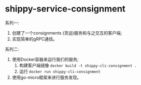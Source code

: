 # shippy-service-consignment
系列一:
1. 创建了一个consignments (货运)服务和与之交互的客户端;
2. 实现简单的gRPC通信。

系列二:
1. 使用Docker容器来运行我们的服务;
   1. 构建客户端镜像 `docker build -t shippy-cli-consignment .`
   2. 运行 `docker run shippy-cli-consignment`
2. 使用go-micro框架来进行服务发现。
